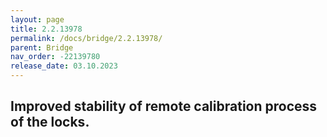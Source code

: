 ```yaml
---
layout: page
title: 2.2.13978
permalink: /docs/bridge/2.2.13978/
parent: Bridge
nav_order: -22139780
release_date: 03.10.2023
---
```


## Improved stability of remote calibration process of the locks.
